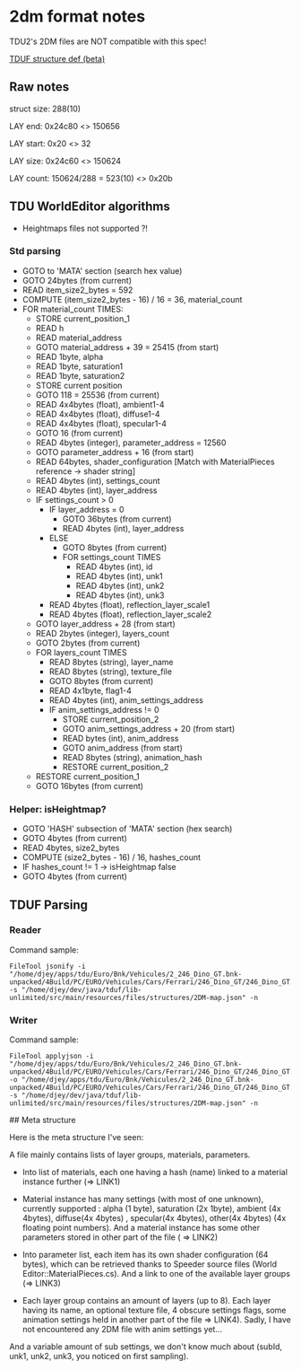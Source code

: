 2dm format notes
================

TDU2's 2DM files are NOT compatible with this spec!

[TDUF structure def (beta)](https://github.com/djey47/tduf/raw/master/lib-unlimited/src/main/resources/files/structures/2DM-map.json)

## Raw notes

struct size: 288(10)

LAY end: 0x24c80 <> 150656

LAY start: 0x20 <> 32

LAY size: 0x24c60 <> 150624

LAY count: 150624/288 = 523(10) <> 0x20b

## TDU WorldEditor algorithms

- Heightmaps files not supported ?!

### Std parsing
- GOTO to 'MATA' section (search hex value)
- GOTO 24bytes (from current)
- READ item_size2_bytes = 592
- COMPUTE (item_size2_bytes - 16) / 16 = 36, material_count
- FOR material_count TIMES:
	- STORE current_position_1
	- READ h
	- READ material_address
	- GOTO material_address + 39 = 25415 (from start)
	- READ 1byte, alpha
	- READ 1byte, saturation1
	- READ 1byte, saturation2
	- STORE current position
	- GOTO 118  = 25536 (from current)
	- READ 4x4bytes (float), ambient1-4
	- READ 4x4bytes (float), diffuse1-4
	- READ 4x4bytes (float), specular1-4
	- GOTO 16 (from current)
	- READ 4bytes (integer), parameter_address = 12560
	- GOTO parameter_address + 16 (from start)
	- READ 64bytes, shader_configuration
		[Match with MaterialPieces reference -> shader string]
	- READ 4bytes (int), settings_count
	- READ 4bytes (int), layer_address
	- IF settings_count > 0
		- IF layer_address = 0
			- GOTO 36bytes (from current)
			- READ 4bytes (int), layer_address
		- ELSE
			- GOTO 8bytes (from current)
			- FOR settings_count TIMES
				- READ 4bytes (int), id
				- READ 4bytes (int), unk1
				- READ 4bytes (int), unk2
				- READ 4bytes (int), unk3
		- READ 4bytes (float), reflection_layer_scale1
		- READ 4bytes (float), reflection_layer_scale2
	- GOTO layer_address + 28 (from start)
	- READ 2bytes (integer), layers_count
	- GOTO 2bytes (from current)
	- FOR layers_count TIMES
		- READ 8bytes (string), layer_name
		- READ 8bytes (string), texture_file
		- GOTO 8bytes (from current)
		- READ 4x1byte, flag1-4
		- READ 4bytes (int), anim_settings_address
		- IF anim_settings_address != 0
			- STORE current_position_2
			- GOTO anim_settings_address + 20 (from start)
			- READ bytes (int), anim_address
			- GOTO anim_address (from start)
			- READ 8bytes (string), animation_hash
			- RESTORE current_position_2
	- RESTORE current_position_1
	- GOTO 16bytes (from current)


### Helper: isHeightmap?
- GOTO 'HASH' subsection of 'MATA' section (hex search)
- GOTO 4bytes (from current)
- READ 4bytes, size2_bytes
- COMPUTE (size2_bytes - 16) / 16, hashes_count
- IF hashes_count != 1 -> isHeightmap false
- GOTO 4bytes (from current)


## TDUF Parsing

### Reader

Command sample:

    FileTool jsonify -i "/home/djey/apps/tdu/Euro/Bnk/Vehicules/2_246_Dino_GT.bnk-unpacked/4Build/PC/EURO/Vehicules/Cars/Ferrari/246_Dino_GT/246_Dino_GT.2DM" -s "/home/djey/dev/java/tduf/lib-unlimited/src/main/resources/files/structures/2DM-map.json" -n

### Writer

Command sample:

    FileTool applyjson -i "/home/djey/apps/tdu/Euro/Bnk/Vehicules/2_246_Dino_GT.bnk-unpacked/4Build/PC/EURO/Vehicules/Cars/Ferrari/246_Dino_GT/246_Dino_GT.2DM.json" -o "/home/djey/apps/tdu/Euro/Bnk/Vehicules/2_246_Dino_GT.bnk-unpacked/4Build/PC/EURO/Vehicules/Cars/Ferrari/246_Dino_GT/246_Dino_GT.TDUF.2DM" -s "/home/djey/dev/java/tduf/lib-unlimited/src/main/resources/files/structures/2DM-map.json" -n

## Meta structure

Here is the meta structure I've seen:

A file mainly contains lists of layer groups, materials, parameters.

- Into list of materials, each one having a hash (name) linked to a material instance further (=> LINK1)

- Material instance has many settings (with most of one unknown), currently supported : alpha (1 byte), saturation (2x 1byte), ambient (4x 4bytes), diffuse(4x 4bytes) , specular(4x 4bytes), other(4x 4bytes)  (4x floating point numbers).  And a material instance has some other parameters stored in other part of the file ( => LINK2)

- Into parameter list, each item has its own shader configuration (64 bytes), which can be retrieved thanks to Speeder source files (World Editor::MaterialPieces.cs). And a link to one of the available layer groups (=> LINK3)

- Each layer group contains an amount of layers (up to 8). Each layer having its name, an optional texture file, 4 obscure settings flags, some animation settings held in another part of the file => LINK4). Sadly, I have not encountered any 2DM file with anim settings yet...

And a variable amount of sub settings, we don't know much about (subId, unk1, unk2, unk3, you noticed on first sampling).